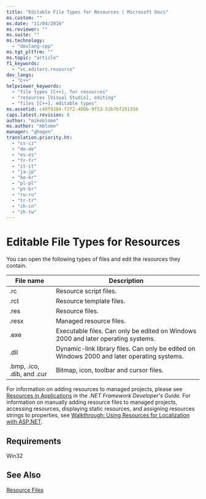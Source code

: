 ```yaml
---
title: "Editable File Types for Resources | Microsoft Docs"
ms.custom: ""
ms.date: "11/04/2016"
ms.reviewer: ""
ms.suite: ""
ms.technology: 
  - "devlang-cpp"
ms.tgt_pltfrm: ""
ms.topic: "article"
f1_keywords: 
  - "vc.editors.resource"
dev_langs: 
  - "C++"
helpviewer_keywords: 
  - "file types [C++], for resources"
  - "resources [Visual Studio], editing"
  - "files [C++], editable types"
ms.assetid: c40f9204-f2f2-400b-9f53-53b7bf291356
caps.latest.revision: 8
author: "mikeblome"
ms.author: "mblome"
manager: "ghogen"
translation.priority.ht: 
  - "cs-cz"
  - "de-de"
  - "es-es"
  - "fr-fr"
  - "it-it"
  - "ja-jp"
  - "ko-kr"
  - "pl-pl"
  - "pt-br"
  - "ru-ru"
  - "tr-tr"
  - "zh-cn"
  - "zh-tw"
---
```

# Editable File Types for Resources
You can open the following types of files and edit the resources they contain.  
  
|File name|Description|  
|---------------|-----------------|  
|.rc|Resource script files.|  
|.rct|Resource template files.|  
|.res|Resource files.|  
|.resx|Managed resource files.|  
|.exe|Executable files. Can only be edited on Windows 2000 and later operating systems.|  
|.dll|Dynamic-link library files. Can only be edited on Windows 2000 and later operating systems.|  
|.bmp, .ico, .dib, and .cur|Bitmap, icon, toolbar and cursor files.|  
  
 For information on adding resources to managed projects, please see [Resources in Applications](http://msdn.microsoft.com/Library/8ad495d4-2941-40cf-bf64-e82e85825890) in the *.NET Framework Developer's Guide.* For information on manually adding resource files to managed projects, accessing resources, displaying static resources, and assigning resources strings to properties, see [Walkthrough: Using Resources for Localization with ASP.NET](http://msdn.microsoft.com/Library/bb4e5b44-e2b0-48ab-bbe9-609fb33900b6).  
  
## Requirements  
 Win32  
  
## See Also  
 [Resource Files](../mfc/resource-files-visual-studio.md)